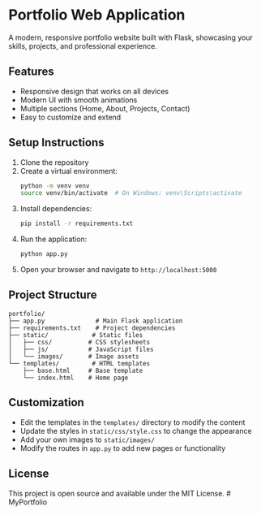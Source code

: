 # Portfolio Web Application

A modern, responsive portfolio website built with Flask, showcasing your skills, projects, and professional experience.

## Features

- Responsive design that works on all devices
- Modern UI with smooth animations
- Multiple sections (Home, About, Projects, Contact)
- Easy to customize and extend

## Setup Instructions

1. Clone the repository
2. Create a virtual environment:
   ```bash
   python -m venv venv
   source venv/bin/activate  # On Windows: venv\Scripts\activate
   ```
3. Install dependencies:
   ```bash
   pip install -r requirements.txt
   ```
4. Run the application:
   ```bash
   python app.py
   ```
5. Open your browser and navigate to `http://localhost:5000`

## Project Structure

```
portfolio/
├── app.py              # Main Flask application
├── requirements.txt    # Project dependencies
├── static/            # Static files
│   ├── css/          # CSS stylesheets
│   ├── js/           # JavaScript files
│   └── images/       # Image assets
└── templates/         # HTML templates
    ├── base.html     # Base template
    └── index.html    # Home page
```

## Customization

- Edit the templates in the `templates/` directory to modify the content
- Update the styles in `static/css/style.css` to change the appearance
- Add your own images to `static/images/`
- Modify the routes in `app.py` to add new pages or functionality

## License

This project is open source and available under the MIT License. # MyPortfolio
